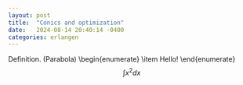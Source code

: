 ```yaml
---
layout: post
title:  "Conics and optimization"
date:   2024-08-14 20:40:14 -0400
categories: erlangen
---
```


Definition. (Parabola)
\begin{enumerate}
  \item Hello!
\end{enumerate}
$$
  \int x^2 dx
$$

[jekyll-docs]: https://jekyllrb.com/docs/home
[jekyll-gh]:   https://github.com/jekyll/jekyll
[jekyll-talk]: https://talk.jekyllrb.com/
